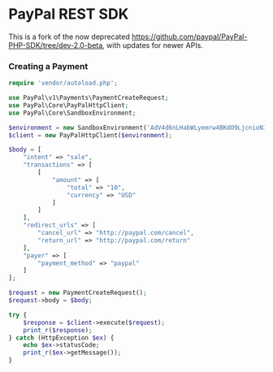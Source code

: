 # PayPal REST SDK

This is a fork of the now deprecated https://github.com/paypal/PayPal-PHP-SDK/tree/dev-2.0-beta, with updates for newer APIs.

### Creating a Payment

```php
require 'vendor/autoload.php';

use PayPal\v1\Payments\PaymentCreateRequest;
use PayPal\Core\PayPalHttpClient;
use PayPal\Core\SandboxEnvironment;

$environment = new SandboxEnvironment('AdV4d6nLHabWLyemrw4BKdO9LjcnioNIOgoz7vD611ObbDUL0kJQfzrdhXEBwnH8QmV-7XZjvjRWn0kg', 'EPKoPC_haZMTq5uM9WXuzoxUVdgzVqHyD5avCyVC1NCIUJeVaNNUZMnzduYIqrdw-carG9LBAizFGMyK');
$client = new PayPalHttpClient($environment);

$body = [
	"intent" => "sale",
	"transactions" => [
		[
			"amount" => [
				"total" => "10",
				"currency" => "USD"
			]
		]
	],
	"redirect_urls" => [
		"cancel_url" => "http://paypal.com/cancel",
		"return_url" => "http://paypal.com/return"
	],
	"payer" => [
		"payment_method" => "paypal"
	]
];

$request = new PaymentCreateRequest();
$request->body = $body;

try {
	$response = $client->execute($request);
	print_r($response);
} catch (HttpException $ex) {
	echo $ex->statusCode;
	print_r($ex->getMessage());
}
```
